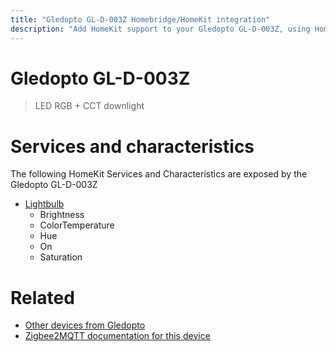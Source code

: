 ```yaml
---
title: "Gledopto GL-D-003Z Homebridge/HomeKit integration"
description: "Add HomeKit support to your Gledopto GL-D-003Z, using Homebridge, Zigbee2MQTT and homebridge-z2m."
---
```

<!---
This file has been GENERATED using src/docgen/docgen.ts
DO NOT EDIT THIS FILE MANUALLY!
-->
# Gledopto GL-D-003Z
> LED RGB + CCT downlight


# Services and characteristics
The following HomeKit Services and Characteristics are exposed by
the Gledopto GL-D-003Z

* [Lightbulb](../../light.md)
  * Brightness
  * ColorTemperature
  * Hue
  * On
  * Saturation


# Related
* [Other devices from Gledopto](../index.md#gledopto)
* [Zigbee2MQTT documentation for this device](https://www.zigbee2mqtt.io/devices/GL-D-003Z.html)
